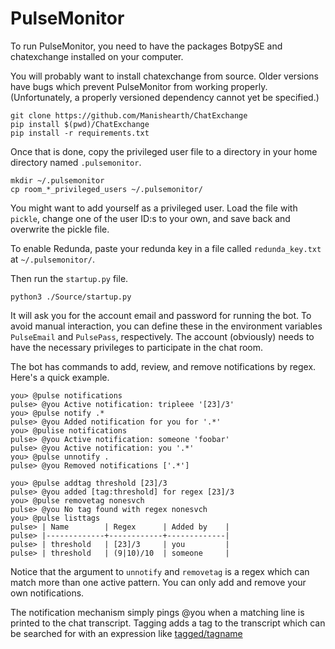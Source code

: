 # PulseMonitor

To run PulseMonitor, you need to have the packages BotpySE and chatexchange
installed on your computer.

You will probably want to install chatexchange from source.
Older versions have bugs which prevent PulseMonitor from working properly.
(Unfortunately, a properly versioned dependency cannot yet be specified.)

    git clone https://github.com/Manishearth/ChatExchange
    pip install $(pwd)/ChatExchange
    pip install -r requirements.txt 

Once that is done, copy the privileged user file to a directory in your home directory
named `.pulsemonitor`.

    mkdir ~/.pulsemonitor
    cp room_*_privileged_users ~/.pulsemonitor/

You might want to add yourself as a privileged user. Load the file
with `pickle`, change one of the user ID:s to your own, and save back
and overwrite the pickle file.

To enable Redunda, paste your redunda key in a file called `redunda_key.txt` at `~/.pulsemonitor/`.

Then run the `startup.py` file.

    python3 ./Source/startup.py

It will ask you for the account email and password for running the bot.
To avoid manual interaction, you can define these in the environment variables
`PulseEmail` and `PulsePass`, respectively.
The account (obviously) needs to have the necessary privileges to participate in
the chat room.

The bot has commands to add, review, and remove notifications by
regex. Here's a quick example.

    you> @pulse notifications
    pulse> @you Active notification: tripleee '[23]/3'
    you> @pulse notify .*
    pulse> @you Added notification for you for '.*'
    you> @pulise notifications
    pulse> @you Active notification: someone 'foobar'
    pulse> @you Active notification: you '.*'
    you> @pulse unnotify .
    pulse> @you Removed notifications ['.*']

    you> @pulse addtag threshold [23]/3
    pulse> @you added [tag:threshold] for regex [23]/3
    you> @pulse removetag nonesvch
    pulse> @you No tag found with regex nonesvch
    you> @pulse listtags
    pulse> | Name        | Regex      | Added by    |
    pulse> |-------------+------------+-------------|
    pulse> | threshold   | [23]/3     | you         |
    pulse> | threshold   | (9|10)/10  | someone     |

Notice that the argument to `unnotify` and `removetag` is a regex which can match
more than one active pattern. You can only add and remove your own notifications.

The notification mechanism simply pings @you when a matching line is printed to
the chat transcript.  Tagging adds a tag to the transcript which can be searched for
with an expression like
[tagged/tagname](https://chat.stackexchange.com/search?q=tagged%2Fthreshold&user=&room=65945)
